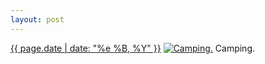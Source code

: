 ```yaml
---
layout: post
---
```


<p>
  <time><a href="/376">{{ page.date | date: "%e %B, %Y" }}</a></time>
  <a href="/376"><img src="{{ site.assets_url }}/376-320.jpg" srcset="{{ site.assets_url }}/376-640.jpg 640w, {{ site.assets_url }}/376-480.jpg 480w, {{ site.assets_url }}/376-320.jpg 320w, {{ site.assets_url }}/376-160.jpg 160w" sizes="(min-width: 700px) 50vw, calc(100vw - 2rem)" alt="Camping." /></a>
  <span>Camping.</span>
</p>
